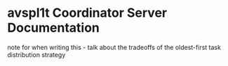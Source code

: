 # avspl1t Coordinator Server Documentation

note for when writing this - talk about the tradeoffs of the oldest-first task distribution strategy
